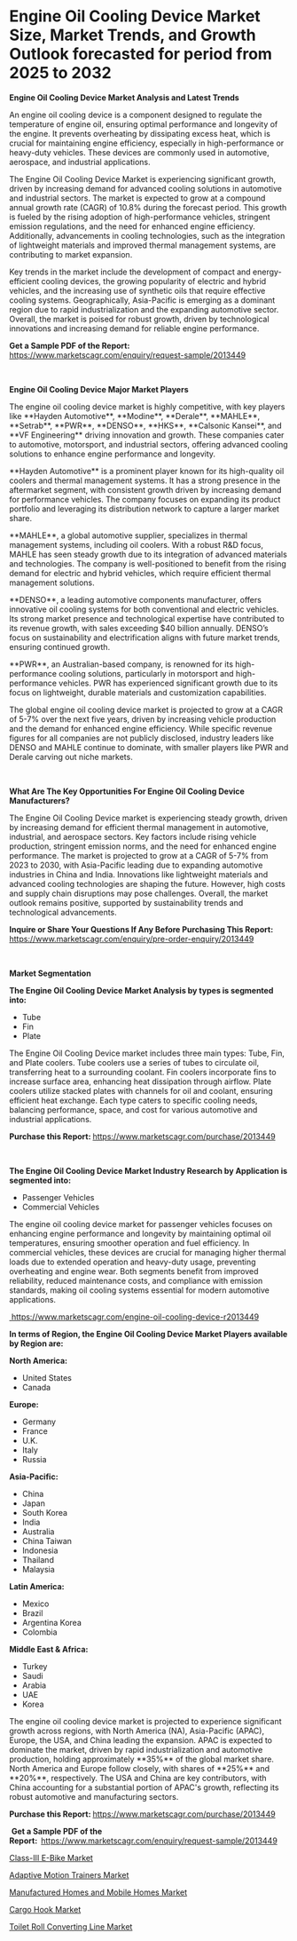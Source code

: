 <p><h1>Engine Oil Cooling Device Market Size, Market Trends, and Growth Outlook forecasted for period from 2025 to 2032</h1></p><p><strong>Engine Oil Cooling Device Market Analysis and Latest Trends</strong></p>
<p><p>An engine oil cooling device is a component designed to regulate the temperature of engine oil, ensuring optimal performance and longevity of the engine. It prevents overheating by dissipating excess heat, which is crucial for maintaining engine efficiency, especially in high-performance or heavy-duty vehicles. These devices are commonly used in automotive, aerospace, and industrial applications.</p><p>The Engine Oil Cooling Device Market is experiencing significant growth, driven by increasing demand for advanced cooling solutions in automotive and industrial sectors. The market is expected to grow at a compound annual growth rate (CAGR) of 10.8% during the forecast period. This growth is fueled by the rising adoption of high-performance vehicles, stringent emission regulations, and the need for enhanced engine efficiency. Additionally, advancements in cooling technologies, such as the integration of lightweight materials and improved thermal management systems, are contributing to market expansion.</p><p>Key trends in the market include the development of compact and energy-efficient cooling devices, the growing popularity of electric and hybrid vehicles, and the increasing use of synthetic oils that require effective cooling systems. Geographically, Asia-Pacific is emerging as a dominant region due to rapid industrialization and the expanding automotive sector. Overall, the market is poised for robust growth, driven by technological innovations and increasing demand for reliable engine performance.</p></p>
<p><strong>Get a Sample PDF of the Report:&nbsp;</strong> <a href="https://www.marketscagr.com/enquiry/request-sample/2013449?utm_campaign=1944&utm_medium=2&utm_source=Github&utm_content=ia&utm_term=24012025&utm_id=engine-oil-cooling-device">https://www.marketscagr.com/enquiry/request-sample/2013449</a></p>
<p>&nbsp;</p>
<p><strong>Engine Oil Cooling Device Major Market Players</strong></p>
<p><p>The engine oil cooling device market is highly competitive, with key players like **Hayden Automotive**, **Modine**, **Derale**, **MAHLE**, **Setrab**, **PWR**, **DENSO**, **HKS**, **Calsonic Kansei**, and **VF Engineering** driving innovation and growth. These companies cater to automotive, motorsport, and industrial sectors, offering advanced cooling solutions to enhance engine performance and longevity.</p><p>**Hayden Automotive** is a prominent player known for its high-quality oil coolers and thermal management systems. It has a strong presence in the aftermarket segment, with consistent growth driven by increasing demand for performance vehicles. The company focuses on expanding its product portfolio and leveraging its distribution network to capture a larger market share.</p><p>**MAHLE**, a global automotive supplier, specializes in thermal management systems, including oil coolers. With a robust R&D focus, MAHLE has seen steady growth due to its integration of advanced materials and technologies. The company is well-positioned to benefit from the rising demand for electric and hybrid vehicles, which require efficient thermal management solutions.</p><p>**DENSO**, a leading automotive components manufacturer, offers innovative oil cooling systems for both conventional and electric vehicles. Its strong market presence and technological expertise have contributed to its revenue growth, with sales exceeding $40 billion annually. DENSO’s focus on sustainability and electrification aligns with future market trends, ensuring continued growth.</p><p>**PWR**, an Australian-based company, is renowned for its high-performance cooling solutions, particularly in motorsport and high-performance vehicles. PWR has experienced significant growth due to its focus on lightweight, durable materials and customization capabilities.</p><p>The global engine oil cooling device market is projected to grow at a CAGR of 5-7% over the next five years, driven by increasing vehicle production and the demand for enhanced engine efficiency. While specific revenue figures for all companies are not publicly disclosed, industry leaders like DENSO and MAHLE continue to dominate, with smaller players like PWR and Derale carving out niche markets.</p></p>
<p>&nbsp;</p>
<p><strong>What Are The Key Opportunities For Engine Oil Cooling Device Manufacturers?</strong></p>
<p><p>The Engine Oil Cooling Device market is experiencing steady growth, driven by increasing demand for efficient thermal management in automotive, industrial, and aerospace sectors. Key factors include rising vehicle production, stringent emission norms, and the need for enhanced engine performance. The market is projected to grow at a CAGR of 5-7% from 2023 to 2030, with Asia-Pacific leading due to expanding automotive industries in China and India. Innovations like lightweight materials and advanced cooling technologies are shaping the future. However, high costs and supply chain disruptions may pose challenges. Overall, the market outlook remains positive, supported by sustainability trends and technological advancements.</p></p>
<p><strong>Inquire or Share Your Questions If Any Before Purchasing This Report:</strong> <a href="https://www.marketscagr.com/enquiry/pre-order-enquiry/2013449?utm_campaign=1944&utm_medium=2&utm_source=Github&utm_content=ia&utm_term=24012025&utm_id=engine-oil-cooling-device">https://www.marketscagr.com/enquiry/pre-order-enquiry/2013449</a></p>
<p>&nbsp;</p>
<p><strong>Market Segmentation</strong></p>
<p><strong>The Engine Oil Cooling Device Market Analysis by types is segmented into:</strong></p>
<p><ul><li>Tube</li><li>Fin</li><li>Plate</li></ul></p>
<p><p>The Engine Oil Cooling Device market includes three main types: Tube, Fin, and Plate coolers. Tube coolers use a series of tubes to circulate oil, transferring heat to a surrounding coolant. Fin coolers incorporate fins to increase surface area, enhancing heat dissipation through airflow. Plate coolers utilize stacked plates with channels for oil and coolant, ensuring efficient heat exchange. Each type caters to specific cooling needs, balancing performance, space, and cost for various automotive and industrial applications.</p></p>
<p><strong>Purchase this Report:&nbsp;</strong><a href="https://www.marketscagr.com/purchase/2013449?utm_campaign=1944&utm_medium=2&utm_source=Github&utm_content=ia&utm_term=24012025&utm_id=engine-oil-cooling-device">https://www.marketscagr.com/purchase/2013449</a></p>
<p>&nbsp;</p>
<p><strong>The Engine Oil Cooling Device Market Industry Research by Application is segmented into:</strong></p>
<p><ul><li>Passenger Vehicles</li><li>Commercial Vehicles</li></ul></p>
<p><p>The engine oil cooling device market for passenger vehicles focuses on enhancing engine performance and longevity by maintaining optimal oil temperatures, ensuring smoother operation and fuel efficiency. In commercial vehicles, these devices are crucial for managing higher thermal loads due to extended operation and heavy-duty usage, preventing overheating and engine wear. Both segments benefit from improved reliability, reduced maintenance costs, and compliance with emission standards, making oil cooling systems essential for modern automotive applications.</p></p>
<p><a href="https://www.marketscagr.com/engine-oil-cooling-device-r2013449?utm_campaign=1944&utm_medium=2&utm_source=Github&utm_content=ia&utm_term=24012025&utm_id=engine-oil-cooling-device">&nbsp;https://www.marketscagr.com/engine-oil-cooling-device-r2013449</a></p>
<p><strong>In terms of Region, the Engine Oil Cooling Device Market Players available by Region are:</strong></p>
<p>
    <p> <strong> North America: </strong>
        <ul>
            <li>United States</li>
            <li>Canada</li>
        </ul>
        </p> 
    <p> <strong> Europe: </strong>
        <ul>
            <li>Germany</li>
            <li>France</li>
            <li>U.K.</li>
            <li>Italy</li>
            <li>Russia</li>
        </ul>
        </p> 
    <p> <strong> Asia-Pacific: </strong>
        <ul>
            <li>China</li>
            <li>Japan</li>
            <li>South Korea</li>
            <li>India</li>
            <li>Australia</li>
            <li>China Taiwan</li>
            <li>Indonesia</li>
            <li>Thailand</li>
            <li>Malaysia</li>
        </ul>
        </p> 
    <p> <strong> Latin America: </strong>
        <ul>
            <li>Mexico</li>
            <li>Brazil</li>
            <li>Argentina Korea</li>
            <li>Colombia</li>
        </ul>
        </p> 
    <p> <strong> Middle East & Africa: </strong>
        <ul>
            <li>Turkey</li>
            <li>Saudi</li>
            <li>Arabia</li>
            <li>UAE</li>
            <li>Korea</li>
        </ul>
    </p>
    </p>
<p><p>The engine oil cooling device market is projected to experience significant growth across regions, with North America (NA), Asia-Pacific (APAC), Europe, the USA, and China leading the expansion. APAC is expected to dominate the market, driven by rapid industrialization and automotive production, holding approximately **35%** of the global market share. North America and Europe follow closely, with shares of **25%** and **20%**, respectively. The USA and China are key contributors, with China accounting for a substantial portion of APAC's growth, reflecting its robust automotive and manufacturing sectors.</p></p>
<p><strong>Purchase this Report: </strong><a href="https://www.marketscagr.com/purchase/2013449?utm_campaign=1944&utm_medium=2&utm_source=Github&utm_content=ia&utm_term=24012025&utm_id=engine-oil-cooling-device">https://www.marketscagr.com/purchase/2013449</a></p>
<p>&nbsp;<strong>Get a Sample PDF of the Report:&nbsp;&nbsp;</strong><a href="https://www.marketscagr.com/enquiry/request-sample/2013449?utm_campaign=1944&utm_medium=2&utm_source=Github&utm_content=ia&utm_term=24012025&utm_id=engine-oil-cooling-device">https://www.marketscagr.com/enquiry/request-sample/2013449</a></p>
<p><strong></strong></p>
<p><p><a href="https://github.com/Chiragrp22/Market-Research-Report-List-7/blob/main/class-iii-e-bike-market.md?utm_campaign=1944&utm_medium=2&utm_source=Github&utm_content=ia&utm_term=24012025&utm_id=engine-oil-cooling-device">Class-III E-Bike Market</a></p><p><a href="https://www.linkedin.com/pulse/adaptive-motion-trainers-market-size-growth-expected-reach-cagr-vcqmf?utm_campaign=1944&utm_medium=2&utm_source=Github&utm_content=ia&utm_term=24012025&utm_id=engine-oil-cooling-device">Adaptive Motion Trainers Market</a></p><p><a href="https://www.linkedin.com/pulse/unlocking-insights-manufactured-homes-mobile-market-bna7c?utm_campaign=1944&utm_medium=2&utm_source=Github&utm_content=ia&utm_term=24012025&utm_id=engine-oil-cooling-device">Manufactured Homes and Mobile Homes Market</a></p><p><a href="https://www.linkedin.com/pulse/cargo-hook-market-forecast-2025-2032-expected-expand-148-hvrge?utm_campaign=1944&utm_medium=2&utm_source=Github&utm_content=ia&utm_term=24012025&utm_id=engine-oil-cooling-device">Cargo Hook Market</a></p><p><a href="https://www.linkedin.com/pulse/analyzing-toilet-roll-converting-line-market-revenue-worth-qhdse?utm_campaign=1944&utm_medium=2&utm_source=Github&utm_content=ia&utm_term=24012025&utm_id=engine-oil-cooling-device">Toilet Roll Converting Line Market</a></p></p>